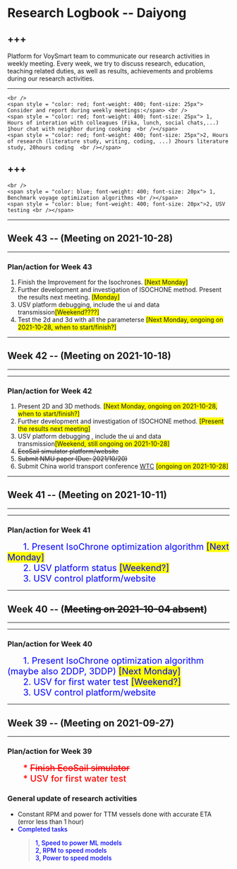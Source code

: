 # Research Logbook -- Daiyong

+++
---
Platform for VoySmart team to communicate our research activities in weekly meeting. Every week, we try to discuss research, education, teaching related duties, as well as results, achievements and problems during our research activities.

---


```{admonition}  <span style = "color: red; font-weight: 600; font-size: 25px">PhD study KPI</span>
<br />
<span style = "color: red; font-weight: 400; font-size: 25px"> Consider and report during weekly meetings:</span> <br />
<span style = "color: red; font-weight: 400; font-size: 25px"> 1, Hours of interation with colleagues (Fika, lunch, social chats,...) 1hour chat with neighbor during cooking  <br /></span>
<span style = "color: red; font-weight: 400; font-size: 25px">2, Hours of research (literature study, writing, coding, ...) 2hours literature study, 20hours coding  <br /></span>
```

+++
---

```{admonition}  <span style = "color: blue; font-weight: 500; font-size: 25px">Urgent research duties</span>
<br />
<span style = "color: blue; font-weight: 400; font-size: 20px"> 1, Benchmark voyage optimization algorithms <br /></span>
<span style = "color: blue; font-weight: 400; font-size: 20px">2, USV testing <br /></span>

```

***
## Week 43 -- (Meeting on 2021-10-28)
---


### Plan/action for Week 43
1. Finish the Improvement for the Isochrones.  <span style = "background: yellow">[Next Monday]<br /> </span>
2. Further development and investigation of ISOCHONE method. Present the results next meeting.  <span style = "background: yellow">[Monday]<br /> </span>
3. USV platform debugging, include the ui and data transmission<span style = "background: yellow">[Weekend????]<br /></span>
4. Test the 2d and 3d with all the parameterse <span style = "background: yellow">[Next Monday, ongoing on 2021-10-28, when to start/finish?]<br /> </span>

***
## Week 42 -- (Meeting on 2021-10-18) 

---
***

### Plan/action for Week 42
    
1. Present 2D and 3D methods.  <span style = "background: yellow">[Next Monday, ongoing on 2021-10-28, when to start/finish?]<br /> </span>
2. Further development and investigation of ISOCHONE method.  <span style = "background: yellow">[Present the results next meeting]<br /> </span>
3. USV platform debugging , include the ui and data transmission<span style = "background: yellow">[Weekend, still ongoing on 2021-10-28]<br /></span>
4. <strike> EcoSail simulator platform/website <br /> </strike>
5. <strike> Submit NMU paper (Due: 2021/10/20) <br /></strike>
6. Submit China world transport conference [WTC](https://www.wtc-conference.com/submit/1st.html) <span style = "background: yellow">[ongoing on 2021-10-28]<br /></span>






***
## Week 41 -- (Meeting on 2021-10-11) 

---
***

### Plan/action for Week 41
    
$\qquad$  <span style = "font-weight: 400; font-size: 20px; color: blue">1. Present IsoChrone  optimization algorithm  <span style = "background: yellow">[Next Monday]<br /> </span></span>
$\qquad$  <span style = "font-weight: 400; font-size: 20px; color: blue">2. USV platform status <span style = "background: yellow">[Weekend?]<br /></span></span>
$\qquad$  <span style = "font-weight: 400; font-size: 20px; color: blue">3. USV control platform/website <br /></span>




***
## Week 40 -- (<strike>Meeting on 2021-10-04 absent</strike>) 

---
***

### Plan/action for Week 40
    
$\qquad$  <span style = "font-weight: 400; font-size: 20px; color: blue">1. Present IsoChrone  optimization algorithm (maybe also 2DDP, 3DDP) <span style = "background: yellow">[Next Monday]<br /> </span></span>
$\qquad$  <span style = "font-weight: 400; font-size: 20px; color: blue">2. USV for first water test <span style = "background: yellow">[Weekend?]<br /></span></span>
$\qquad$  <span style = "font-weight: 400; font-size: 20px; color: blue">3. USV control platform/website <br /></span>

    



***
## Week 39 -- (Meeting on 2021-09-27)
---

### Plan/action for Week 39

$\qquad$ <span style = "font-weight: 500; font-size: 20px; color: red">* <strike>Finish EcoSail simulator</strike> <br /> </span>
$\qquad$ <span style = "font-weight: 500; font-size: 20px; color: red">* USV for first water test <br /></span>



### General update of research activities

* Constant RPM and power for TTM vessels done with accurate ETA (error less than 1 hour)
* <span style = "color: blue; font-weight: 500">Completed tasks </span>
    > <span style = "color: blue; font-weight: 500">1, Speed to power ML models <br />  </span>
    > <span style = "color: blue; font-weight: 500">2, RPM to speed models <br />  </span>
    > <span style = "color: blue; font-weight: 500">3, Power to speed models <br />  </span>
